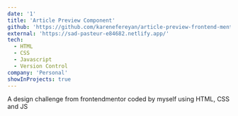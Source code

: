 ```yaml
---
date: '1'
title: 'Article Preview Component'
github: 'https://github.com/karenefereyan/article-preview-frontend-mentor-HTML-CSS-JS'
external: 'https://sad-pasteur-e84682.netlify.app/'
tech:
  - HTML
  - CSS
  - Javascript
  - Version Control
company: 'Personal'
showInProjects: true
---
```


A design challenge from frontendmentor coded by myself using HTML, CSS and JS

